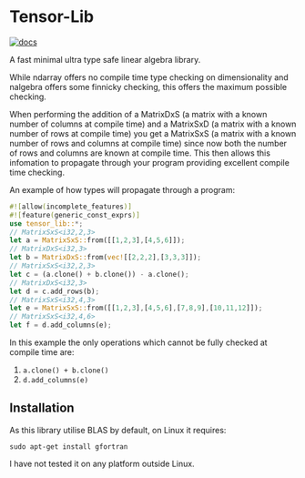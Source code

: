 # Tensor-Lib

[![docs](https://img.shields.io/badge/docs-latest-blue)](https://jonathanwoollett-light.github.io/tensor-lib/doc/index.html)

A fast minimal ultra type safe linear algebra library.

While ndarray offers no compile time type checking on dimensionality and nalgebra offers some finnicky checking, this offers the maximum possible checking.

When performing the addition of a MatrixDxS (a matrix with a known number of columns at compile time) and a MatrixSxD (a matrix with a known number of rows at compile time) you get a MatrixSxS (a matrix with a known number of rows and columns at compile time) since now both the number of rows and columns are known at compile time. This then allows this infomation to propagate through your program providing excellent compile time checking.

An example of how types will propagate through a program:

```rust
#![allow(incomplete_features)]
#![feature(generic_const_exprs)]
use tensor_lib::*;
// MatrixSxS<i32,2,3>
let a = MatrixSxS::from([[1,2,3],[4,5,6]]);
// MatrixDxS<i32,3>
let b = MatrixDxS::from(vec![[2,2,2],[3,3,3]]);
// MatrixSxS<i32,2,3>
let c = (a.clone() + b.clone()) - a.clone();
// MatrixDxS<i32,3>
let d = c.add_rows(b);
// MatrixSxS<i32,4,3>
let e = MatrixSxS::from([[1,2,3],[4,5,6],[7,8,9],[10,11,12]]);
// MatrixSxS<i32,4,6>
let f = d.add_columns(e);
```
In this example the only operations which cannot be fully checked at compile time are:
1. `a.clone() + b.clone()`
2. `d.add_columns(e)`


## Installation

As this library utilise BLAS by default, on Linux it requires:

```
sudo apt-get install gfortran
```

I have not tested it on any platform outside Linux.